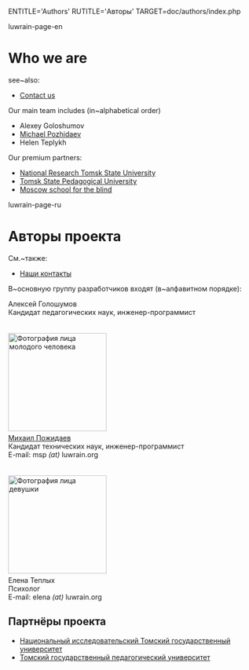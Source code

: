 
ENTITLE='Authors'
RUTITLE='Авторы'
TARGET=doc/authors/index.php

luwrain-page-en

# Who we are

see~also:

* [Contact us](local:/doc/contacts/)

Our main team includes (in~alphabetical order)

* Alexey Goloshumov
* [Michael Pozhidaev](http://marigostra.com)
* Helen Teplykh


Our premium partners:

* [National Research Tomsk State University](http://tsu.ru)
* [Tomsk State Pedagogical University](http://www.tspu.edu.ru)
* [Moscow school for the blind](http://schisv1.mskobr.ru/info_edu/basics/)


luwrain-page-ru

# Авторы проекта

См.~также:

* [Наши контакты](local:/doc/contacts/)

В~основную группу разработчиков входят (в~алфавитном порядке):

Алексей Голошумов<br>
Кандидат педагогических наук, инженер-программист

<img src="michael.jpg" alt="Фотография лица молодого человека" style="margin: 20px 10px 5px 0; width: 200px; height: 200px;"/><br>
[Михаил Пожидаев](http://marigostra.ru)<br>
Кандидат технических наук, инженер-программист<br>
E-mail: msp _(at)_ luwrain.org

<img src="elena.jpg" alt="Фотография лица девушки" style="margin: 20px 10px 5px 0; width: 200px; height: 200px;"/><br>
Елена Теплых<br>
Психолог<br>
E-mail: elena _(at)_ luwrain.org

## Партнёры проекта

* [Национальный исследовательский Томский государственный университет](http://tsu.ru)
* [Томский государственный педагогический университет](http://www.tspu.edu.ru)
